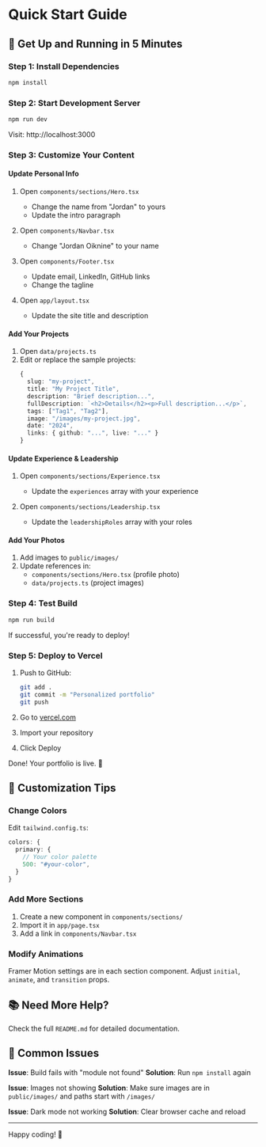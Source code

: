 # Quick Start Guide

## 🚀 Get Up and Running in 5 Minutes

### Step 1: Install Dependencies
```bash
npm install
```

### Step 2: Start Development Server
```bash
npm run dev
```

Visit: http://localhost:3000

### Step 3: Customize Your Content

#### Update Personal Info
1. Open `components/sections/Hero.tsx`
   - Change the name from "Jordan" to yours
   - Update the intro paragraph
   
2. Open `components/Navbar.tsx`
   - Change "Jordan Oiknine" to your name

3. Open `components/Footer.tsx`
   - Update email, LinkedIn, GitHub links
   - Change the tagline

4. Open `app/layout.tsx`
   - Update the site title and description

#### Add Your Projects
1. Open `data/projects.ts`
2. Edit or replace the sample projects:
   ```typescript
   {
     slug: "my-project",
     title: "My Project Title",
     description: "Brief description...",
     fullDescription: `<h2>Details</h2><p>Full description...</p>`,
     tags: ["Tag1", "Tag2"],
     image: "/images/my-project.jpg",
     date: "2024",
     links: { github: "...", live: "..." }
   }
   ```

#### Update Experience & Leadership
1. Open `components/sections/Experience.tsx`
   - Update the `experiences` array with your experience

2. Open `components/sections/Leadership.tsx`
   - Update the `leadershipRoles` array with your roles

#### Add Your Photos
1. Add images to `public/images/`
2. Update references in:
   - `components/sections/Hero.tsx` (profile photo)
   - `data/projects.ts` (project images)

### Step 4: Test Build
```bash
npm run build
```

If successful, you're ready to deploy!

### Step 5: Deploy to Vercel
1. Push to GitHub:
   ```bash
   git add .
   git commit -m "Personalized portfolio"
   git push
   ```

2. Go to [vercel.com](https://vercel.com)
3. Import your repository
4. Click Deploy

Done! Your portfolio is live. 🎉

## 🎨 Customization Tips

### Change Colors
Edit `tailwind.config.ts`:
```typescript
colors: {
  primary: {
    // Your color palette
    500: "#your-color",
  }
}
```

### Add More Sections
1. Create a new component in `components/sections/`
2. Import it in `app/page.tsx`
3. Add a link in `components/Navbar.tsx`

### Modify Animations
Framer Motion settings are in each section component.
Adjust `initial`, `animate`, and `transition` props.

## 📚 Need More Help?

Check the full `README.md` for detailed documentation.

## 🐛 Common Issues

**Issue**: Build fails with "module not found"
**Solution**: Run `npm install` again

**Issue**: Images not showing
**Solution**: Make sure images are in `public/images/` and paths start with `/images/`

**Issue**: Dark mode not working
**Solution**: Clear browser cache and reload

---

Happy coding! 🚀

